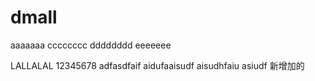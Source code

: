 # dmall
aaaaaaa
cccccccc
dddddddd
eeeeeee

LALLALAL
12345678
adfasdfaif
aidufaaisudf
aisudhfaiu
asiudf
新增加的